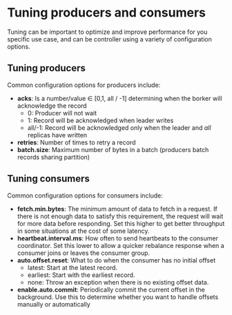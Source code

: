 # Tuning producers and consumers

Tuning can be important to optimize and improve performance for you specific use case, and can be controller using a
variety of configuration options.

## Tuning producers

Common configuration options for producers include:

- **acks**: Is a number/value $\in$ [0,1, all / -1] determining when the borker will acknowledge the record
    - 0: Producer will not wait
    - 1: Record will be acknowledged when leader writes
    - all/-1: Record will be acknowledged only when the leader and *all* replicas have written
- **retries**: Number of times to retry a record
- **batch.size**: Maximum number of bytes in a batch (producers batch records sharing partition)

## Tuning consumers

Common configuration options for consumers include:

- **fetch.min.bytes**: The minimum amount of data to fetch in a request. If there is not enough data to satisfy this
  requirement, the request will wait for more data before responding. Set this higher to get better throughput in some
  situations at the cost of some latency.
- **heartbeat.interval.ms**: How often to send heartbeats to the consumer coordinator. Set this lower to allow a quicker
  rebalance response when a consumer joins or leaves the consumer group.
- **auto.offset.reset**: What to do when the consumer has no initial offset
    - latest: Start at the latest record.
    - earliest: Start with the earliest record.
    - none: Throw an exception when there is no existing offset data.
- **enable.auto.commit**: Periodically commit the current offset in the background. Use this to determine whether you
  want to handle offsets manually or automatically